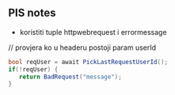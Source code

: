 ##	PIS notes
 - koristiti tuple httpwebrequest i errormessage

 // provjera ko u headeru postoji param userId
 ```c#
 bool reqUser = await PickLastRequestUserId();
 if(!reqUser) {
	return BadRequest("message");
 }
 ```